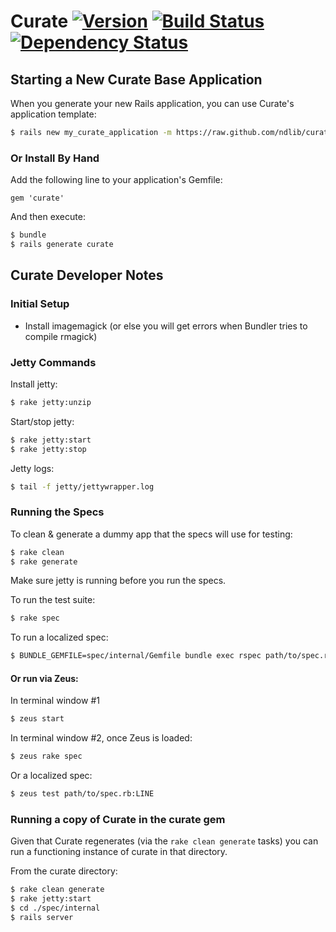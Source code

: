 # Curate  [![Version](https://badge.fury.io/rb/curate.png)](http://badge.fury.io/rb/curate) [![Build Status](https://travis-ci.org/ndlib/curate.png?branch=master)](https://travis-ci.org/ndlib/curate) [![Dependency Status](https://gemnasium.com/ndlib/curate.png)](https://gemnasium.com/ndlib/curate)

## Starting a New Curate Base Application

When you generate your new Rails application, you can use Curate's application template:
```bash
$ rails new my_curate_application -m https://raw.github.com/ndlib/curate/master/lib/generators/curate/application_template.rb
```

### Or Install By Hand

Add the following line to your application's Gemfile:

    gem 'curate'

And then execute:
```bash
$ bundle
$ rails generate curate
```

## Curate Developer Notes

### Initial Setup

* Install imagemagick (or else you will get errors when Bundler tries to compile rmagick)

### Jetty Commands

Install jetty:

```bash
$ rake jetty:unzip
```

Start/stop jetty:

```bash
$ rake jetty:start
$ rake jetty:stop
```

Jetty logs:

```bash
$ tail -f jetty/jettywrapper.log
```

### Running the Specs

To clean & generate a dummy app that the specs will use for testing:
```bash
$ rake clean
$ rake generate
```

Make sure jetty is running before you run the specs.

To run the test suite:
```bash
$ rake spec
```

To run a localized spec:
```bash
$ BUNDLE_GEMFILE=spec/internal/Gemfile bundle exec rspec path/to/spec.rb:LINE
```

#### Or run via Zeus:

In terminal window #1
```bash
$ zeus start
```

In terminal window #2, once Zeus is loaded:

```bash
$ zeus rake spec
```

Or a localized spec:

```bash
$ zeus test path/to/spec.rb:LINE
```

### Running a copy of Curate in the curate gem

Given that Curate regenerates (via the `rake clean generate` tasks) you can run a functioning instance of curate in that directory.

From the curate directory:
```bash
$ rake clean generate
$ rake jetty:start
$ cd ./spec/internal
$ rails server
```
